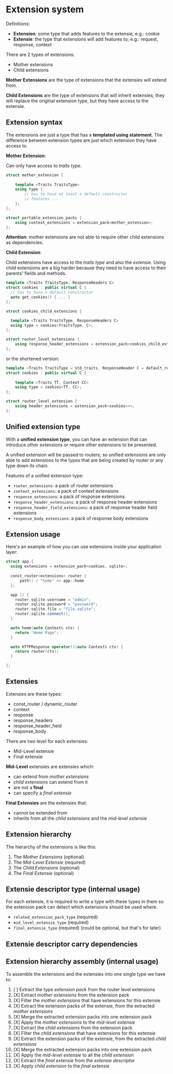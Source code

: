 # Extension system

Definitions:

- __Extension__: some type that adds features to the extensie, e.g.: cookie
- __Extensie__: the type that extensions will add features to; e.g.: request, response, context

There are 2 types of extensions:

- Mother extensions
- Child extensions

**Mother Extensions** are the type of extensions that the extensies will extend from.

__Child Extensions__ are the type of extensions that will inherit extensies;
they will replace the original extension type, but they have access to
the extensie.

## Extension syntax
The extensions are just a type that has a __templated using statement__.
The difference between extension types are just which extension they have
access to.


__Mother Extension__:

Can only have access to _traits type_.
```c++
struct mother_extension {
    
    template <Traits TraitsType>
    using type {
        // has to have at least a default constructor
        // features ...
    };
};

struct portable_extension_packs {
    using context_extensions = extension_pack<mother_extension>;
};
```

__Attention__: mother extensions are not able to require other child extensions as dependencies.

__Child Extension__:

Child extensions have access to the _traits type_ and also the _extensie_.
Using child extensions are a big harder because they need to have access to their
parents' fields and methods.

```c++
template <Traits TraitsType, ResponseHeaders C>
struct cookies : public virtual C {
  // has to have a default constructor
  auto get_cookies() { ... }
};

struct cookies_child_extensions {

  template <Traits TraitsType, ResponseHeaders C>
  using type = cookies<TraitsType, C>;
};

struct router_level_extensions {
    using response_header_extensions = extension_pack<cookies_child_extension>;
};
```

or the shortened version:

```c++
template <Traits TraitsType = std_traits, ResponseHeader C = default_response_header>
struct cookies : public virtual C {
    
    template <Traits TT, Context CC>
    using type = cookies<TT, CC>;
};

struct router_level_extension {
    using header_extensions = extension_pack<cookies<>>;
};
```

## Unified extension type
With a __unified extension type__, you can have an extension that can
introduce other extensions or require other extensions to be presented.

A unified extension will be passed to routers; so unified extensions are
only able to add extensions to the types that are being created by router
or any type down its chain.

Features of a unified extension type:

- `router_extensions`: a pack of router extensions
- `context_extensions`: a pack of context extensions
- `response_extensions`: a pack of response extensions
- `response_header_extensions`: a pack of response header extensions
- `response_header_field_extensions`: a pack of response header field extensions
- `response_body_extensions`: a pack of response body extensions


## Extension usage
Here's an example of how you can use extensions inside your application layer:

```c++
struct app {
  using extensions = extension_pack<cookies, sqlite>;
  
  const_router<extensions> router {
      path() / "home" >> app::home
  };

  app () {
    router.sqlite.username = "admin";
    router.sqlite.password = "password";
    router.sqlite.file = "file.sqlite";
    router.sqlite.connect();
  }

  auto home(auto Context& ctx) {
    return "Home Page";
  }

  auto HTTPResponse operator()(auto Context& ctx) {
    return router(ctx);
  }

};
```

## Extensies

Extensies are these types:

- const_router / dynamic_router
- context
- response
- response_headers
- response_header_field
- response_body

There are two level for each extensies:

- Mid-Level extensie
- Final extensie


__Mid-Level__ extensies are extensies which:

- can extend from _mother extensions_
- _child extensions_ can extend from it
- are not a __final__
- can specify a _final extensie_

__Final Extensies__ are the extensies that:

- cannot be extended from
- inherits from all the _child extensions_ and the _mid-level extensie_


## Extension hierarchy
The hierarchy of the extensions is like this:

1. The _Mother Extensions_ (optional)
2. The _Mid-Level Extensie_ (required)
3. The _Child Extensions_ (optional)
4. The _Final Extensie_ (optional)

## Extensie descriptor type (internal usage)
For each extensie, it is required to write a type with these types in them so the extension pack
can detect which extensions should be used where.

- `related_extension_pack_type` (required)
- `mid_level_extensie_type` (required)
- `final_extensie_type` (required) (could be optional, but that's for later)

## Extensie descriptor carry dependencies


## Extension hierarchy assembly (internal usage)
To assemble the extensions and the extensies into one single type we have to:

1. [ ] Extract the type _extension pack_ from the router level extensions
2. [X] Extract _mother extensions_ from the extension pack
3. [X] Filter the _mother extensions_ that have extensions for this extensie
4. [X] Extract the extension packs of the extensie, from the extracted _mother extensions_
5. [X] Merge the extracted extension packs into one extension pack
6. [X] Apply the _mother extensions_ to the _mid-level extensie_
7. [X] Extract the _child extensions_ from the extension pack
8. [X] Filter the _child extensions_ that have extensions for this extensie
9. [X] Extract the extension packs of the extensie, from the extracted _child extensions_
10. [X] Merge the extracted extension packs into one extension pack
11. [X] Apply the _mid-level extensie_ to all the _child extension_
12. [X] Extract the _final extensie_ from the _extensie descriptor_
13. [X] Apply _child extension_ to the _final extensie_


